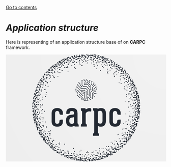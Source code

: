[Go to contents](../README.md#table-of_contents)

# ***Application structure***

Here is representing of an application structure base of on **CARPC** framework.

![CARPC application structure](./.md/logo/01.png)

